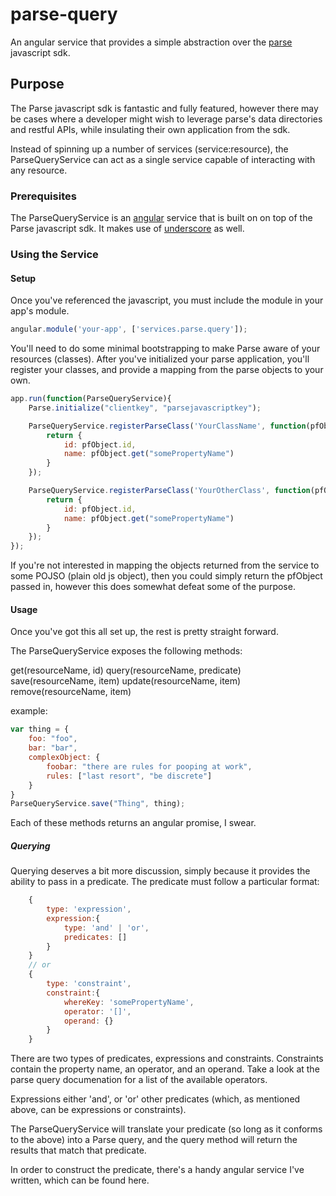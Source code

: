 parse-query
===========

An angular service that provides a simple abstraction over the [parse](http://www.parse.com) javascript sdk.

## Purpose

The Parse javascript sdk is fantastic and fully featured, however there may be cases where a developer might wish to leverage parse's data directories and restful APIs, while insulating their own application from the sdk.

Instead of spinning up a number of services (service:resource), the ParseQueryService can act as a single service capable of interacting with any resource.

### Prerequisites

The ParseQueryService is an [angular](angularjs.org) service that is built on on top of the Parse javascript sdk.  It makes use of [underscore](underscorejs.org) as well.

### Using the Service

#### Setup
Once you've referenced the javascript, you must include the module in your app's module.
~~~javascript
angular.module('your-app', ['services.parse.query']);
~~~

You'll need to do some minimal bootstrapping to make Parse aware of your resources (classes).  After you've initialized your parse application, you'll register your classes, and provide a mapping from the parse objects to your own. 
~~~javascript
app.run(function(ParseQueryService){
    Parse.initialize("clientkey", "parsejavascriptkey");

    ParseQueryService.registerParseClass('YourClassName', function(pfObject){
    	return {
    		id: pfObject.id,
    		name: pfObject.get("somePropertyName")
    	}
    });

    ParseQueryService.registerParseClass('YourOtherClass', function(pfObject){
        return {
            id: pfObject.id,
            name: pfObject.get("somePropertyName")
        }
    });
});
~~~

If you're not interested in mapping the objects returned from the service to some POJSO (plain old js object), then you could simply return the pfObject passed in, however this does somewhat defeat some of the purpose.

#### Usage
Once you've got this all set up, the rest is pretty straight forward.

The ParseQueryService exposes the following methods:

get(resourceName, id)
query(resourceName, predicate)
save(resourceName, item)
update(resourceName, item)
remove(resourceName, item)

example:
~~~javascript
var thing = {
    foo: "foo",
    bar: "bar",
    complexObject: {
        foobar: "there are rules for pooping at work",
        rules: ["last resort", "be discrete"]
    }
}
ParseQueryService.save("Thing", thing);
~~~

Each of these methods returns an angular promise, I swear.

##### Querying
Querying deserves a bit more discussion, simply because it provides the ability to pass in a predicate.  The predicate must follow a particular format:
~~~javascript
    {
		type: 'expression',
		expression:{
			type: 'and' | 'or',
			predicates: []
		}
	}
	// or
	{
		type: 'constraint',
		constraint:{
			whereKey: 'somePropertyName',
			operator: '[]',
			operand: {}
		}
	}
~~~

There are two types of predicates, expressions and constraints.
Constraints contain the property name, an operator, and an operand.  Take a look at the parse query documenation for a list of the available operators.

Expressions either 'and', or 'or' other predicates (which, as mentioned above, can be expressions or constraints).

The ParseQueryService will translate your predicate (so long as it conforms to the above) into a Parse query, and the query method will return the results that match that predicate.

In order to construct the predicate, there's a handy angular service I've written, which can be found here.
